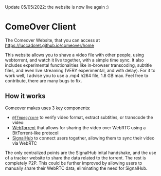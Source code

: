 Update 05/05/2022: the website is now live again :)

# ComeOver Client

The Comeover Website, that you can access at https://luccadoret.github.io/comeover/home

This website allows you to shave a video file with other people, using webtorrent, and watch it live together, with a simple time sync. It also includes experimental functionalities like in-browser transcoding, subtitle files, and even live streaming (VERY experimental, and with delay).
For it to work well, I advise you to use a .mp4 h264 file, 1.8 GB max. Feel free to contribute, there are many bugs to fix.

## How it works

Comeover makes uses 3 key components:

- [`@ffmpeg/core`](https://github.com/ffmpegwasm/ffmpeg.wasm-core) to verify video format, extract subtitles, or transcode the video
- [WebTorrent](https://webtorrent.io/) that allows for sharing the video over WebRTC using a BitTorrent-like protocol
- [SignalHub](https://github.com/mafintosh/signalhub) to connect users together, allowing them to sync their video via WebRTC

The only centralized points are the SignalHub inital handshake, and the use of a tracker website to share the data related to the torrent. The rest is completely P2P. This could be further improved by allowing users to manually share their WebRTC data, eliminating the need for SignalHub.
